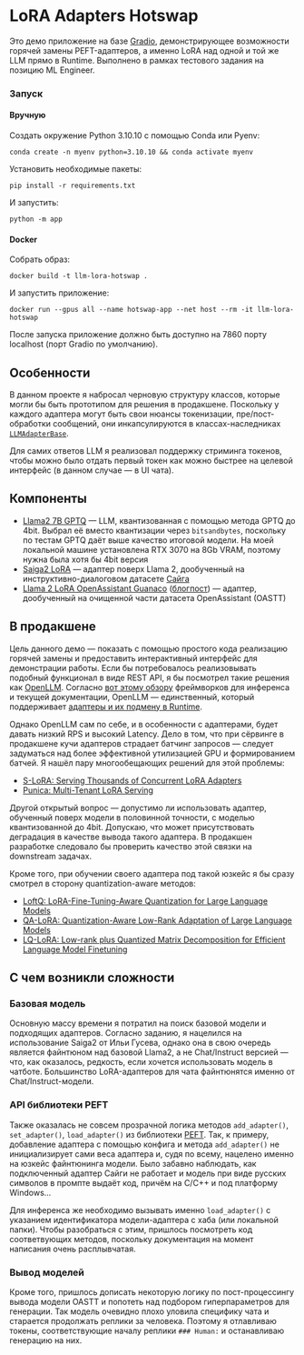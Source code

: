 # LoRA Adapters Hotswap

Это демо приложение на базе [Gradio](https://www.gradio.app/), демонстрирующее возможности горячей замены PEFT-адаптеров, а именно LoRA над одной и той же LLM прямо в Runtime. Выполнено в рамках тестового задания на позицию ML Engineer.

### Запуск

#### Вручную
Создать окружение Python 3.10.10 с помощью Conda или Pyenv:
```shell
conda create -n myenv python=3.10.10 && conda activate myenv
```
Установить необходимые пакеты:
```shell
pip install -r requirements.txt
```

И запустить:
```shell
python -m app
```

#### Docker
Собрать образ:
```shell
docker build -t llm-lora-hotswap .
```
И запустить приложение:
```shell
docker run --gpus all --name hotswap-app --net host --rm -it llm-lora-hotswap
```

После запуска приложение должно быть доступно на 7860 порту localhost (порт Gradio по умолчанию).

## Особенности

В данном проекте я набросал черновую структуру классов, которые могли бы быть прототипом для решения в продакшене. Поскольку у каждого адаптера могут быть свои нюансы токенизации, пре/пост-обработки сообщений, они инкапсулируются в классах-наследниках [`LLMAdapterBase`](app/adapters/base.py).

Для самих ответов LLM я реализовал поддержку стриминга токенов, чтобы можно было отдать первый токен как можно быстрее на целевой интерфейс (в данном случае — в UI чата).

## Компоненты

- [Llama2 7B GPTQ](https://huggingface.co/TheBloke/Llama-2-7B-GPTQ) — LLM, квантизованная с помощью метода GPTQ до 4bit. Выбрал её вместо квантизации через `bitsandbytes`, поскольку по тестам GPTQ даёт выше качество итоговой модели. На моей локальной машине установлена RTX 3070 на 8Gb VRAM, поэтому нужна была хотя бы 4bit версия
- [Saiga2 LoRA](https://huggingface.co/IlyaGusev/saiga2_7b_lora) — адаптер поверх Llama 2, дообученный на инструктивно-диалоговом датасете [Сайга](https://huggingface.co/datasets/IlyaGusev/ru_turbo_saiga)
- [Llama 2 LoRA OpenAssistant Guanaco](https://huggingface.co/kaitchup/Llama-2-7B-oasstguanaco-adapter) ([блогпост](https://kaitchup.substack.com/p/lora-adapters-when-a-naive-merge)) — адаптер, дообученный на очищенной части датасета OpenAssistant (OASTT)

## В продакшене

Цель данного демо — показать с помощью простого кода реализацию горячей замены и предоставить интерактивный интерфейс для демонстрации работы. Если бы потребовалось реализовывать подобный функционал в виде REST API, я бы посмотрел такие решения как [OpenLLM](https://github.com/bentoml/OpenLLM). Согласно [вот этому обзору](https://sersavvov.com/blog/7-frameworks-for-serving-llms) фреймворков для инференса и текущей документации, OpenLLM — единственный, который поддерживает [адаптеры и их подмену в Runtime](https://github.com/bentoml/OpenLLM#%EF%B8%8F-serving-fine-tuning-layers).

Однако OpenLLM сам по себе, и в особенности с адаптерами, будет давать низкий RPS и высокий Latency. Дело в том, что при сёрвинге в продакшене кучи адаптеров страдает батчинг запросов — следует задуматься над более эффективной утилизацией GPU и формированием батчей. Я нашёл пару многообещающих решений для этой проблемы:
- [S-LoRA: Serving Thousands of Concurrent LoRA Adapters](https://arxiv.org/abs/2311.03285)
- [Punica: Multi-Tenant LoRA Serving](https://arxiv.org/abs/2310.18547)

Другой открытый вопрос — допустимо ли использовать адаптер, обученный поверх модели в половинной точности, с моделью квантизованной до 4bit. Допускаю, что может присутствовать деградация в качестве вывода такого адаптера. В продакшен разработке следовало бы проверить качество этой связки на downstream задачах.

Кроме того, при обучении своего адаптера под такой юзкейс я бы сразу смотрел в сторону quantization-aware методов:
- [LoftQ: LoRA-Fine-Tuning-Aware Quantization for Large Language Models](https://huggingface.co/papers/2310.08659)
- [QA-LoRA: Quantization-Aware Low-Rank Adaptation of Large Language Models](https://huggingface.co/papers/2309.14717)
- [LQ-LoRA: Low-rank plus Quantized Matrix Decomposition for Efficient Language Model Finetuning](https://openreview.net/forum?id=xw29VvOMmU)

## С чем возникли сложности

### Базовая модель

Основную массу времени я потратил на поиск базовой модели и подходящих адаптеров. Согласно заданию, я нацелился на использование Saiga2 от Ильи Гусева, однако она в свою очередь является файнтюном над базовой Llama2, а не Chat/Instruct версией — что, как оказалось, редкость, если хочется использовать модель в чатботе. Большинство LoRA-адаптеров для чата файнтюнятся именно от Chat/Instruct-модели.

### API библиотеки PEFT

Также оказалась не совсем прозрачной логика методов `add_adapter()`, `set_adapter()`, `load_adapter()` из библиотеки [PEFT](https://huggingface.co/docs/peft/tutorial/peft_integrations#transformers). Так, к примеру, добавление адаптера с помощью конфига и метода `add_adapter()` не инициализирует сами веса адаптера и, судя по всему, нацелено именно на юзкейс файнтюнинга модели. Было забавно наблюдать, как подключенный адаптер Сайги не работает и модель при виде русских символов в промпте выдаёт код, причём на C/C++ и под платформу Windows...

Для инференса же необходимо вызывать именно `load_adapter()` с указанием идентификатора модели-адаптера с хаба (или локальной папки). Чтобы разобраться с этим, пришлось посмотреть код соответвующих методов, поскольку документация на момент написания очень расплывчатая.

### Вывод моделей

Кроме того, пришлось дописать некоторую логику по пост-процессингу вывода модели OASTT и попотеть над подбором гиперпараметров для генерации. Так модель очевидно плохо уловила специфику чата и старается продолжать реплики за человека. Поэтому я отлавливаю токены, соответствующие началу реплики `### Human:` и останавливаю генерацию на них.

